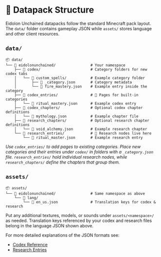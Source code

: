 # 📁 Datapack Structure

Eidolon Unchained datapacks follow the standard Minecraft pack layout.  The `data/` folder
contains gameplay JSON while `assets/` stores language and other client resources.

## `data/`

```text
📦 data/
└── 📁 eidolonunchained/                # Your namespace
    ├── 📁 codex/                       # Category folders for new codex tabs
    │   └── 📁 custom_spells/           # Example category folder
    │       ├── 📄 _category.json       # Category metadata
    │       └── 📄 fire_mastery.json    # Example entry inside the category
    ├── 📁 codex_entries/               # 📖 Pages for built-in categories
    │   └── 📄 ritual_mastery.json      # Example codex entry
    ├── 📁 codex_chapters/              # Optional codex chapter definitions
    │   └── 📄 mythology.json           # Example chapter file
    ├── 📁 research_chapters/           # Optional research chapter definitions
    │   └── 📄 void_alchemy.json        # Example research chapter
    └── 📁 research_entries/            # 🔬 Research nodes live here
        └── 📄 ritual_master.json       # Example research entry
```

*Use `codex_entries/` to add pages to existing categories.  Place new categories
and their entries under `codex/` in folders with a `_category.json` file.
`research_entries/` hold individual research nodes, while `research_chapters/`
define the chapters that group them.*

## `assets/`

```text
📦 assets/
└── 📁 eidolonunchained/                # Same namespace as above
    └── 📁 lang/
        └── 📄 en_us.json               # Translation keys for codex & research
```

Put any additional textures, models, or sounds under `assets/<namespace>/` as needed.
Translation keys referenced by your codex and research files belong in the language
JSON shown above.

For more detailed explanations of the JSON formats see:
- [Codex Reference](../codex_reference.md)
- [Research Entries](../research_entries.md)
